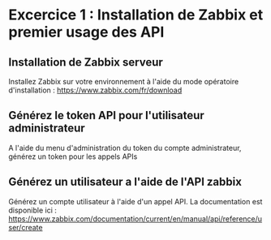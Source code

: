 # Excercice 1 : Installation de Zabbix et premier usage des API

## Installation de Zabbix serveur

Installez Zabbix sur votre environnement à l'aide du mode opératoire d'installation : https://www.zabbix.com/fr/download

## Générez le token API pour l'utilisateur administrateur

A l'aide du menu d'administration du token du compte administrateur, générez un token pour les appels APIs

## Générez un utilisateur a l'aide de l'API zabbix

Générez un compte utilisateur à l'aide d'un appel API. La documentation est disponible ici : https://www.zabbix.com/documentation/current/en/manual/api/reference/user/create

